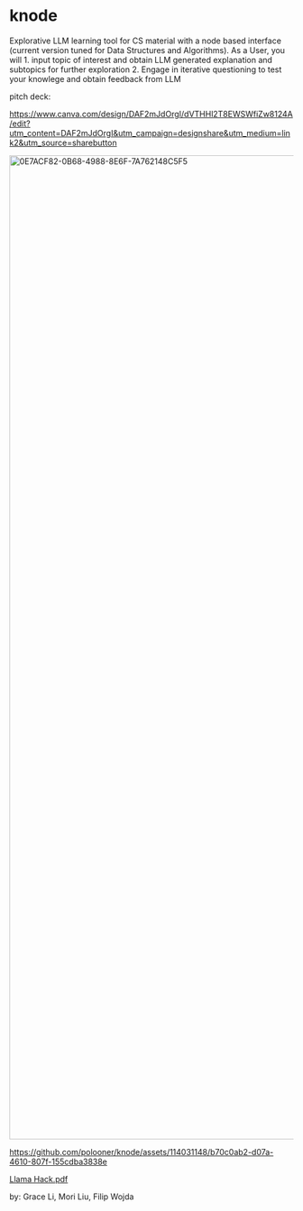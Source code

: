 # knode

Explorative LLM learning tool for CS material with a node based interface (current version tuned for Data Structures and Algorithms). 
As a User, you will 1. input topic of interest and obtain LLM generated explanation and subtopics for further exploration 2. Engage in iterative questioning to test your knowlege and obtain feedback from LLM

pitch deck:

https://www.canva.com/design/DAF2mJdOrgI/dVTHHl2T8EWSWfiZw8124A/edit?utm_content=DAF2mJdOrgI&utm_campaign=designshare&utm_medium=link2&utm_source=sharebutton

<img width="1746" alt="0E7ACF82-0B68-4988-8E6F-7A762148C5F5" src="https://github.com/polooner/llama-hack/assets/114031148/aea01f5b-3cf8-4b9c-8233-d3bd4dcfd1fc">

https://github.com/polooner/knode/assets/114031148/b70c0ab2-d07a-4610-807f-155cdba3838e

[Llama Hack.pdf](https://github.com/polooner/llama-hack/files/13628973/Llama.Hack.pdf)


by:
Grace Li,
Mori Liu,
Filip Wojda
